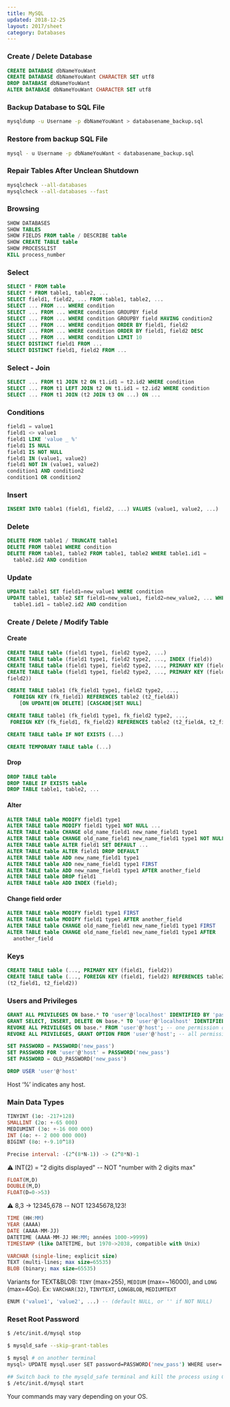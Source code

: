 ```yaml
---
title: MySQL
updated: 2018-12-25
layout: 2017/sheet
category: Databases
---
```


### Create / Delete Database

```sql
CREATE DATABASE dbNameYouWant
CREATE DATABASE dbNameYouWant CHARACTER SET utf8
DROP DATABASE dbNameYouWant
ALTER DATABASE dbNameYouWant CHARACTER SET utf8
```

### Backup Database to SQL File

```bash
mysqldump -u Username -p dbNameYouWant > databasename_backup.sql
```

### Restore from backup SQL File

```bash
mysql - u Username -p dbNameYouWant < databasename_backup.sql
```

### Repair Tables After Unclean Shutdown

```bash
mysqlcheck --all-databases
mysqlcheck --all-databases --fast
```

### Browsing

```sql
SHOW DATABASES
SHOW TABLES
SHOW FIELDS FROM table / DESCRIBE table
SHOW CREATE TABLE table
SHOW PROCESSLIST
KILL process_number
```

### Select

```sql
SELECT * FROM table
SELECT * FROM table1, table2, ...
SELECT field1, field2, ... FROM table1, table2, ...
SELECT ... FROM ... WHERE condition
SELECT ... FROM ... WHERE condition GROUPBY field
SELECT ... FROM ... WHERE condition GROUPBY field HAVING condition2
SELECT ... FROM ... WHERE condition ORDER BY field1, field2
SELECT ... FROM ... WHERE condition ORDER BY field1, field2 DESC
SELECT ... FROM ... WHERE condition LIMIT 10
SELECT DISTINCT field1 FROM ...
SELECT DISTINCT field1, field2 FROM ...
```

### Select - Join

```sql
SELECT ... FROM t1 JOIN t2 ON t1.id1 = t2.id2 WHERE condition
SELECT ... FROM t1 LEFT JOIN t2 ON t1.id1 = t2.id2 WHERE condition
SELECT ... FROM t1 JOIN (t2 JOIN t3 ON ...) ON ...
```

### Conditions

```sql
field1 = value1
field1 <> value1
field1 LIKE 'value _ %'
field1 IS NULL
field1 IS NOT NULL
field1 IN (value1, value2)
field1 NOT IN (value1, value2)
condition1 AND condition2
condition1 OR condition2
```

### Insert

```sql
INSERT INTO table1 (field1, field2, ...) VALUES (value1, value2, ...)
```

### Delete

```sql
DELETE FROM table1 / TRUNCATE table1
DELETE FROM table1 WHERE condition
DELETE FROM table1, table2 FROM table1, table2 WHERE table1.id1 =
  table2.id2 AND condition
```

### Update

```sql
UPDATE table1 SET field1=new_value1 WHERE condition
UPDATE table1, table2 SET field1=new_value1, field2=new_value2, ... WHERE
  table1.id1 = table2.id2 AND condition
```

### Create / Delete / Modify Table

#### Create

```sql
CREATE TABLE table (field1 type1, field2 type2, ...)
CREATE TABLE table (field1 type1, field2 type2, ..., INDEX (field))
CREATE TABLE table (field1 type1, field2 type2, ..., PRIMARY KEY (field1))
CREATE TABLE table (field1 type1, field2 type2, ..., PRIMARY KEY (field1,
field2))
```

```sql
CREATE TABLE table1 (fk_field1 type1, field2 type2, ...,
  FOREIGN KEY (fk_field1) REFERENCES table2 (t2_fieldA))
    [ON UPDATE|ON DELETE] [CASCADE|SET NULL]
```

```sql
CREATE TABLE table1 (fk_field1 type1, fk_field2 type2, ...,
 FOREIGN KEY (fk_field1, fk_field2) REFERENCES table2 (t2_fieldA, t2_fieldB))
```

```sql
CREATE TABLE table IF NOT EXISTS (...)
```

```sql
CREATE TEMPORARY TABLE table (...)
```

#### Drop

```sql
DROP TABLE table
DROP TABLE IF EXISTS table
DROP TABLE table1, table2, ...
```

#### Alter

```sql
ALTER TABLE table MODIFY field1 type1
ALTER TABLE table MODIFY field1 type1 NOT NULL ...
ALTER TABLE table CHANGE old_name_field1 new_name_field1 type1
ALTER TABLE table CHANGE old_name_field1 new_name_field1 type1 NOT NULL ...
ALTER TABLE table ALTER field1 SET DEFAULT ...
ALTER TABLE table ALTER field1 DROP DEFAULT
ALTER TABLE table ADD new_name_field1 type1
ALTER TABLE table ADD new_name_field1 type1 FIRST
ALTER TABLE table ADD new_name_field1 type1 AFTER another_field
ALTER TABLE table DROP field1
ALTER TABLE table ADD INDEX (field);
```

#### Change field order

```sql
ALTER TABLE table MODIFY field1 type1 FIRST
ALTER TABLE table MODIFY field1 type1 AFTER another_field
ALTER TABLE table CHANGE old_name_field1 new_name_field1 type1 FIRST
ALTER TABLE table CHANGE old_name_field1 new_name_field1 type1 AFTER
  another_field
```

### Keys

```sql
CREATE TABLE table (..., PRIMARY KEY (field1, field2))
CREATE TABLE table (..., FOREIGN KEY (field1, field2) REFERENCES table2
(t2_field1, t2_field2))
```

### Users and Privileges

```sql
GRANT ALL PRIVILEGES ON base.* TO 'user'@'localhost' IDENTIFIED BY 'password';
GRANT SELECT, INSERT, DELETE ON base.* TO 'user'@'localhost' IDENTIFIED BY 'password';
REVOKE ALL PRIVILEGES ON base.* FROM 'user'@'host'; -- one permission only
REVOKE ALL PRIVILEGES, GRANT OPTION FROM 'user'@'host'; -- all permissions
```

```sql
SET PASSWORD = PASSWORD('new_pass')
SET PASSWORD FOR 'user'@'host' = PASSWORD('new_pass')
SET PASSWORD = OLD_PASSWORD('new_pass')
```

```sql
DROP USER 'user'@'host'
```

Host ‘%’ indicates any host.

### Main Data Types

```sql
TINYINT (1o: -217+128)
SMALLINT (2o: +-65 000)
MEDIUMINT (3o: +-16 000 000)
INT (4o: +- 2 000 000 000)
BIGINT (8o: +-9.10^18)
```

```sql
Precise interval: -(2^(8*N-1)) -> (2^8*N)-1
```

⚠ INT(2) = "2 digits displayed" -- NOT "number with 2 digits max"

```sql
FLOAT(M,D)
DOUBLE(M,D)
FLOAT(D=0->53)
```

⚠ 8,3 -> 12345,678 -- NOT 12345678,123!

```sql
TIME (HH:MM)
YEAR (AAAA)
DATE (AAAA-MM-JJ)
DATETIME (AAAA-MM-JJ HH:MM; années 1000->9999)
TIMESTAMP (like DATETIME, but 1970->2038, compatible with Unix)
```

```sql
VARCHAR (single-line; explicit size)
TEXT (multi-lines; max size=65535)
BLOB (binary; max size=65535)
```

Variants for TEXT&BLOB: `TINY` (max=255), `MEDIUM` (max=~16000), and `LONG` (max=4Go). Ex: `VARCHAR(32)`, `TINYTEXT`, `LONGBLOB`, `MEDIUMTEXT`

```sql
ENUM ('value1', 'value2', ...) -- (default NULL, or '' if NOT NULL)
```

### Reset Root Password

```bash
$ /etc/init.d/mysql stop
```

```bash
$ mysqld_safe --skip-grant-tables
```

```bash
$ mysql # on another terminal
mysql> UPDATE mysql.user SET password=PASSWORD('new_pass') WHERE user='root';
```

```bash
## Switch back to the mysqld_safe terminal and kill the process using Control + \
$ /etc/init.d/mysql start
```

Your commands may vary depending on your OS.
